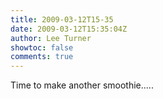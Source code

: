 ```yaml
---
title: 2009-03-12T15-35
date: 2009-03-12T15:35:04Z
author: Lee Turner
showtoc: false
comments: true
---
```


Time to make another smoothie.....

